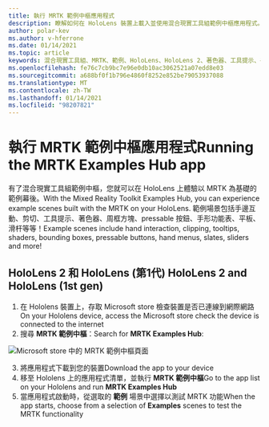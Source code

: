 ```yaml
---
title: 執行 MRTK 範例中樞應用程式
description: 瞭解如何在 HoloLens 裝置上載入並使用混合現實工具組範例中樞應用程式。
author: polar-kev
ms.author: v-hferrone
ms.date: 01/14/2021
ms.topic: article
keywords: 混合現實工具組、MRTK、範例、HoloLens、HoloLens 2、著色器、工具提示、手互動、剪輯、周框方塊、按鈕、手形功能表、平板、滑杆
ms.openlocfilehash: fe76c7cb9bc7e96e0db10ac3062521a07edd8e03
ms.sourcegitcommit: a688bf0f1b796e4860f8252e852be79053937088
ms.translationtype: MT
ms.contentlocale: zh-TW
ms.lasthandoff: 01/14/2021
ms.locfileid: "98207821"
---
```

# <a name="running-the-mrtk-examples-hub-app"></a><span data-ttu-id="8421b-104">執行 MRTK 範例中樞應用程式</span><span class="sxs-lookup"><span data-stu-id="8421b-104">Running the MRTK Examples Hub app</span></span>

<span data-ttu-id="8421b-105">有了混合現實工具組範例中樞，您就可以在 HoloLens 上體驗以 MRTK 為基礎的範例幕後。</span><span class="sxs-lookup"><span data-stu-id="8421b-105">With the Mixed Reality Toolkit Examples Hub, you can experience example scenes built with the MRTK on your HoloLens.</span></span> <span data-ttu-id="8421b-106">範例場景包括手邊互動、剪切、工具提示、著色器、周框方塊、pressable 按鈕、手形功能表、平板、滑杆等等！</span><span class="sxs-lookup"><span data-stu-id="8421b-106">Example scenes include hand interaction, clipping, tooltips, shaders, bounding boxes, pressable buttons, hand menus, slates, sliders and more!</span></span>

## <a name="hololens-2-and-hololens-1st-gen"></a><span data-ttu-id="8421b-107">HoloLens 2 和 HoloLens (第1代) </span><span class="sxs-lookup"><span data-stu-id="8421b-107">HoloLens 2 and HoloLens (1st gen)</span></span>

1. <span data-ttu-id="8421b-108">在 Hololens 裝置上，存取 Microsoft store 檢查裝置是否已連線到網際網路</span><span class="sxs-lookup"><span data-stu-id="8421b-108">On your Hololens device, access the Microsoft store check the device is connected to the internet</span></span>
2. <span data-ttu-id="8421b-109">搜尋 **MRTK 範例中樞**：</span><span class="sxs-lookup"><span data-stu-id="8421b-109">Search for **MRTK Examples Hub**:</span></span>

![Microsoft store 中的 MRTK 範例中樞頁面](images/mrtk-examples-hub-img-01.png)

3. <span data-ttu-id="8421b-111">將應用程式下載到您的裝置</span><span class="sxs-lookup"><span data-stu-id="8421b-111">Download the app to your device</span></span>
4. <span data-ttu-id="8421b-112">移至 Hololens 上的應用程式清單，並執行 **MRTK 範例中樞**</span><span class="sxs-lookup"><span data-stu-id="8421b-112">Go to the app list on your Hololens and run **MRTK Examples Hub**</span></span>
5. <span data-ttu-id="8421b-113">當應用程式啟動時，從選取的 **範例** 場景中選擇以測試 MRTK 功能</span><span class="sxs-lookup"><span data-stu-id="8421b-113">When the app starts, choose from a selection of **Examples** scenes to test the MRTK functionality</span></span>

